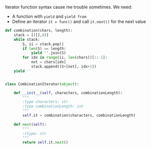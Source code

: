 Iterator function syntax cause me trouble sometimes. We need:
+ A function with `yield` and `yield from`
+ Define an iterator `it = func()` and call `it.next()` for the next value

```python
def combination(chars, length):
    stack = [([],0)]
    while stack:
        S, ii = stack.pop()
        if len(S) == length: 
            yield ''.join(S)
        for idx in range(ii, len(chars))[::-1]:
            nxt = chars[idx]
            stack.append((S+[nxt], idx+1))
    yield ''


class CombinationIterator(object):

    def __init__(self, characters, combinationLength):
        """
        :type characters: str
        :type combinationLength: int
        """
        self.it = combination(characters, combinationLength)
    
    def next(self):
        """
        :rtype: str
        """
        return self.it.next()
```

